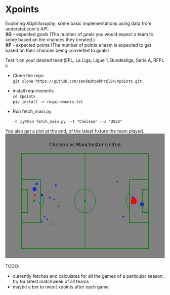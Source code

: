 # Xpoints
Exploring *XGphilosophy*, some basic implementations using data from understat.com's API.  
**XG** - expected goals (The number of goals you would expect a team to score based on the chances they created.)  
**XP** - expected points (The number of points a team is expected to get based on their chances being converted to goals)  

Test it on your desired team(EPL, La Liga, Ligue 1, Bundesliga, Seria A, RFPL ):
- Clone the repo  
    `git clone https://github.com/sandeshpokhrel54/Xpoints.git  `  
    
- install requirements  
    `cd Xpoints`  
    `pip install -r requirements.txt`    
    
- Run fetch_main.py  
    - `python fetch_main.py --t "Chelsea" --s "2022" `  

You also get a plot at the end, of the latest fixture the team played.  
![Chelsea vs Manchester United](https://github.com/sandeshpokhrel54/Xpoints/blob/main/Xg.png)


TODO:
- currently fetches and calculates for all the games of a particular season; try for latest matchweek of all teams
- maybe a bot to tweet xpoints after each game

